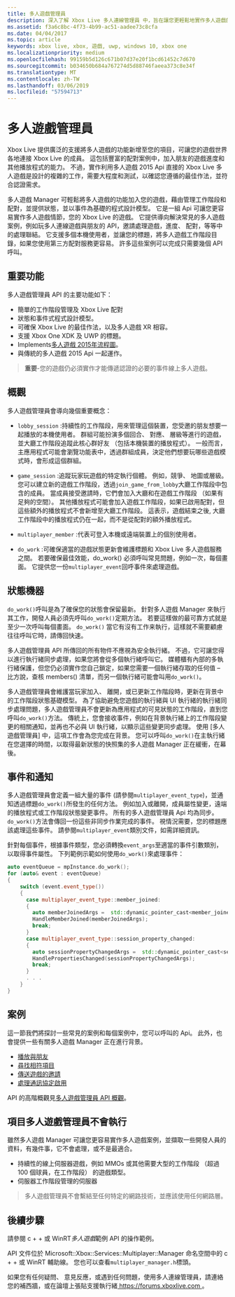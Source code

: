```yaml
---
title: 多人遊戲管理員
description: 深入了解 Xbox Live 多人連線管理員 中，旨在讓您更輕鬆地實作多人遊戲的高層級 API。
ms.assetid: f3a6c8bc-4f73-4b99-ac51-aadee73c8cfa
ms.date: 04/04/2017
ms.topic: article
keywords: xbox live, xbox, 遊戲, uwp, windows 10, xbox one
ms.localizationpriority: medium
ms.openlocfilehash: 99159b5d126c671b07d37e20f1bcd61452c7d670
ms.sourcegitcommit: b034650b684a767274d5d88746faeea373c8e34f
ms.translationtype: MT
ms.contentlocale: zh-TW
ms.lasthandoff: 03/06/2019
ms.locfileid: "57594713"
---
```

# <a name="multiplayer-manager"></a>多人遊戲管理員

Xbox Live 提供廣泛的支援將多人遊戲的功能新增至您的項目，可讓您的遊戲世界各地連接 Xbox Live 的成員。  這包括豐富的配對案例中，加入朋友的遊戲進度和其他播放程式的能力。 不過，實作利用多人遊戲 2015 Api 直接的 Xbox Live 多人遊戲是設計的複雜的工作，需要大程度和測試，以確認您遵循的最佳作法，並符合認證需求。

多人遊戲 Manager 可輕鬆將多人遊戲的功能加入您的遊戲，藉由管理工作階段和配對，並提供狀態，並以事件為基礎的程式設計模型。 它是一組 Api 可讓您更容易實作多人遊戲情節，您的 Xbox Live 的遊戲。 它提供導向解決常見的多人遊戲案例，例如玩多人連線遊戲與朋友的 API，邀請處理遊戲，進度、 配對，等等中的處理聯結。 它支援多個本機使用者，並讓您的標題，將多人遊戲工作階段目錄，如果您使用第三方配對服務更容易。 許多這些案例可以完成只需要幾個 API 呼叫。

## <a name="key-features"></a>重要功能
多人遊戲管理員 API 的主要功能如下：

* 簡單的工作階段管理及 Xbox Live 配對
* 狀態和事件式程式設計模型。
* 可確保 Xbox Live 的最佳作法，以及多人遊戲 XR 相容。
* 支援 Xbox One XDK 及 UWP 的標題。
* Implements[多人遊戲 2015年流程圖](https://developer.xboxlive.com/en-us/platform/development/education/Documents/Xbox%20One%20Multiplayer%202015%20Developer%20Flowcharts.aspx)。
* 與傳統的多人遊戲 2015 Api 一起運作。

>**重要**-您的遊戲仍必須實作才能傳遞認證的必要的事件線上多人遊戲。

## <a name="overview"></a>概觀
多人遊戲管理員會導向幾個重要概念：
* `lobby_session` :持續性的工作階段，用來管理這個裝置，您受邀的朋友想要一起播放的本機使用者。 群組可能扮演多個回合、 對應、 層級等進行的遊戲，並大廳工作階段追蹤此核心群好友 （包括本機裝置的播放程式）。 一般而言，主應用程式可能會瀏覽功能表中，透過群組成員，決定他們想要玩哪些遊戲模式時，會形成這個群組。

* `game_session` :追蹤玩家玩遊戲的特定執行個體。 例如，競爭、 地圖或層級。 您可以建立新的遊戲工作階段，透過`join_game_from_lobby`大廳工作階段中包含的成員。  當成員接受邀請時，它們會加入大廳和在遊戲工作階段 （如果有足夠的空間）。 其他播放程式可能會加入遊戲工作階段，如果已啟用配對，但這些額外的播放程式不會新增至大廳工作階段。 這表示，遊戲結束之後, 大廳工作階段中的播放程式仍在一起，而不是從配對的額外播放程式。

* `multiplayer_member` :代表可登入本機或遠端裝置上的個別使用者。

* `do_work` :可確保適當的遊戲狀態更新會維護標題和 Xbox Live 多人遊戲服務之間。 若要確保最佳效能，do_work() 必須呼叫常見問題，例如一次，每個畫面。 它提供您一份`multiplayer_event`回呼事件來處理遊戲。

## <a name="state-machine"></a>狀態機器
`do_work()`呼叫是為了確保您的狀態會保留最新。  針對多人遊戲 Manager 來執行其工作，開發人員必須先呼叫`do_work()`定期方法。 若要這樣做的最可靠方式就是至少一次呼叫每個畫面。 `do_work()` 當它有沒有工作来執行，這樣就不需要顧慮往往呼叫它時，請傳回快速。

多人遊戲管理員 API 所傳回的所有物件不應視為安全執行緒。 不過，它可讓您得以進行執行緒同步處理，如果您將會從多個執行緒呼叫它。 媒體櫃有內部的多執行緒保護，但您仍必須實作您自己鎖定，如果您需要一個執行緒存取的任何值 – 比方說，查核 members() 清單，而另一個執行緒可能會叫用`do_work()`。

多人遊戲管理員會維護當玩家加入、 離開，或已更新工作階段時，更新在背景中的工作階段狀態基礎模型。 為了協助避免您遊戲的執行緒與 UI 執行緒的執行緒同步處理問題，多人遊戲管理員不會更新為應用程式的可見狀態的工作階段，直到您呼叫`do_work()`方法。 傳統上，您會接收事件，例如在背景執行緒上的工作階段變更的相關通知，並再也不必與 UI 執行緒，以顯示這些變更同步處理。 使用 [多人遊戲管理員] 中，這項工作會為您完成在背景。  您可以呼叫`do_work()`在主執行緒在您選擇的時間，以取得最新狀態的快照集的多人遊戲 Manager 正在緩衝，在幕後。

## <a name="events-and-notifications"></a>事件和通知
多人遊戲管理員會定義一組大量的事件 (請參閱`multiplayer_event_type`)，並通知透過標題`do_work()`所發生的任何方法。 例如加入或離開，成員屬性變更，遠端的播放程式或工作階段狀態變更事件。 所有的多人遊戲管理員 Api 均為同步。 `do_work()`方法會傳回一份這些非同步作業完成的事件。 視情況需要，您的標題應該處理這些事件。 請參閱`multiplayer_event`類別文件，如需詳細資訊。

針對每個事件，根據事件類型，您必須轉換`event_args`至適當的事件引數類別，以取得事件屬性。 下列範例示範如何使用`do_work()`來處理事件：

```cpp
auto eventQueue = mpInstance.do_work();
for (auto& event : eventQueue)
{
    switch (event.event_type())
    {
      case multiplayer_event_type::member_joined:
      {
        auto memberJoinedArgs =  std::dynamic_pointer_cast<member_joined_event_args>(event.event_args());
        HandleMemberJoined(memberJoinedArgs);
        break;
      }
      case multiplayer_event_type::session_property_changed:
      {
        auto sessionPropertyChangedArgs =  std::dynamic_pointer_cast<session_property_changed_event_args>(event.event_args());
        HandlePropertiesChanged(sessionPropertyChangedArgs);
        break;
      }
      . . .
    }
}

```

## <a name="scenarios"></a>案例

這一節我們將探討一些常見的案例和每個案例中，您可以呼叫的 Api。  此外，也會提供一些有關多人遊戲 Manager 正在進行背景。

* [播放與朋友](multiplayer-manager/play-multiplayer-with-friends.md)
* [尋找相符項目](multiplayer-manager/play-multiplayer-with-matchmaking.md)
* [傳送遊戲的邀請](multiplayer-manager/send-game-invites.md)
* [處理通訊協定啟用](multiplayer-manager/handle-protocol-activation.md)

API 的高階概觀見[多人遊戲管理員 API 概觀](multiplayer-manager/multiplayer-manager-api-overview.md)。

## <a name="what-multiplayer-manager-does-not-do"></a>項目多人遊戲管理員不會執行
雖然多人遊戲 Manager 可讓您更容易實作多人遊戲案例，並擷取一些開發人員的資料，有幾件事，它不會處理，或不是最適合。

* 持續性的線上伺服器遊戲，例如 MMOs 或其他需要大型的工作階段 （超過 100 個球員，在工作階段） 的遊戲類型。
* 伺服器工作階段管理的伺服器

>多人遊戲管理員不會繫結至任何特定的網路技術，並應該使用任何網路層。

## <a name="next-steps"></a>後續步驟

請參閱 c + + 或 WinRT*多人遊戲*範例 API 的操作範例。

API 文件位於 Microsoft::Xbox::Services::Multiplayer::Manager 命名空間中的 c + + 或 WinRT 輔助線。  您也可以查看`multiplayer_manager.h`標頭。

如果您有任何疑問、 意見反應，或遇到任何問題，使用多人連線管理員，請連絡您的補西牆，或在論壇上張貼支援執行緒[ https://forums.xboxlive.com ](https://forums.xboxlive.com)。
